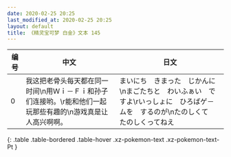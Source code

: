 ```yaml
---
date: 2020-02-25 20:25
last_modified_at: 2020-02-25 20:25
layout: default
title: 《精灵宝可梦 白金》文本 145
---
```

| 编号 | 中文 | 日文 |
| ---- | ---- | ---- |
| 0 | 我这把老骨头每天都在同一时间\n用Ｗｉ－Ｆｉ和孙子们连接哟。\r能和他们一起玩那些有趣的\n游戏真是让人高兴啊啊。 | まいにち　きまった　じかんに\nまごたちと　わいふぁい　ですよ\rいっしょに　ひろばゲ－ムを　するのが\nたのしくて　たのしくってねえ |
{: .table .table-bordered .table-hover .xz-pokemon-text .xz-pokemon-text-Pt }